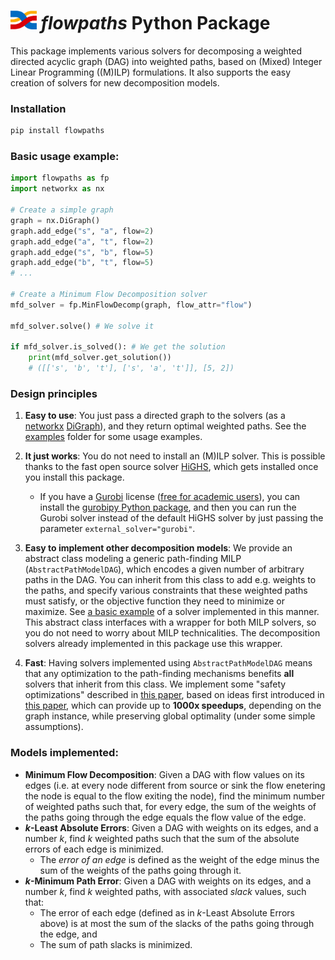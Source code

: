 #  <img src="/assets/flowpaths-logo.svg" alt="flowpaths logo" height="30"> _flowpaths_ Python Package



This package implements various solvers for decomposing a weighted directed acyclic graph (DAG) into weighted paths, based on (Mixed) Integer Linear Programming ((M)ILP) formulations. It also supports the easy creation of solvers for new decomposition models.

### Installation

```bash
pip install flowpaths
```

### Basic usage example:

```python
import flowpaths as fp
import networkx as nx

# Create a simple graph
graph = nx.DiGraph()
graph.add_edge("s", "a", flow=2)
graph.add_edge("a", "t", flow=2)
graph.add_edge("s", "b", flow=5)
graph.add_edge("b", "t", flow=5)
# ...

# Create a Minimum Flow Decomposition solver
mfd_solver = fp.MinFlowDecomp(graph, flow_attr="flow") 

mfd_solver.solve() # We solve it

if mfd_solver.is_solved(): # We get the solution
    print(mfd_solver.get_solution())
    # ([['s', 'b', 't'], ['s', 'a', 't']], [5, 2])
```

### Design principles

1. **Easy to use**: You just pass a directed graph to the solvers (as a [networkx](https://networkx.org) [DiGraph](https://networkx.org/documentation/stable/reference/classes/digraph.html)), and they return optimal weighted paths. See the [examples](examples/) folder for some usage examples. 
2. **It just works**: You do not need to install an (M)ILP solver. This is possible thanks to the fast open source solver [HiGHS](https://highs.dev), which gets installed once you install this package. 
    - If you have a [Gurobi](https://www.gurobi.com/solutions/gurobi-optimizer/) license ([free for academic users](https://www.gurobi.com/features/academic-named-user-license/)), you can install the [gurobipy Python package](https://support.gurobi.com/hc/en-us/articles/360044290292-How-do-I-install-Gurobi-for-Python), and then you can run the Gurobi solver instead of the default HiGHS solver by just passing the parameter `external_solver="gurobi"`. 

3. **Easy to implement other decomposition models**: We provide an abstract class modeling a generic path-finding MILP (`AbstractPathModelDAG`), which encodes a given number of arbitrary paths in the DAG. You can inherit from this class to add e.g. weights to the paths, and specify various constraints that these weighted paths must satisfy, or the objective function they need to minimize or maximize. See [a basic example](examples/inexact_flow_solver.py) of a solver implemented in this manner. This abstract class interfaces with a wrapper for both MILP solvers, so you do not need to worry about MILP technicalities. The decomposition solvers already implemented in this package use this wrapper.

4. **Fast**: Having solvers implemented using `AbstractPathModelDAG` means that any optimization to the path-finding mechanisms benefits **all** solvers that inherit from this class. We implement some "safety optimizations" described in [this paper](https://doi.org/10.48550/arXiv.2411.03871), based on ideas first introduced in [this paper](https://doi.org/10.4230/LIPIcs.SEA.2024.14), which can provide up to **1000x speedups**, depending on the graph instance, while preserving global optimality (under some simple assumptions).

### Models implemented:
- **Minimum Flow Decomposition**: Given a DAG with flow values on its edges (i.e. at every node different from source or sink the flow enetering the node is equal to the flow exiting the node), find the minimum number of weighted paths such that, for every edge, the sum of the weights of the paths going through the edge equals the flow value of the edge.
- **$k$-Least Absolute Errors**: Given a DAG with weights on its edges, and a number $k$, find $k$ weighted paths such that the sum of the absolute errors of each edge is minimized. 
    - The *error of an edge* is defined as the weight of the edge minus the sum of the weights of the paths going through it.
- **$k$-Minimum Path Error**: Given a DAG with weights on its edges, and a number $k$, find $k$ weighted paths, with associated *slack* values, such that:
    - The error of each edge (defined as in $k$-Least Absolute Errors above) is at most the sum of the slacks of the paths going through the edge, and
    - The sum of path slacks is minimized.
